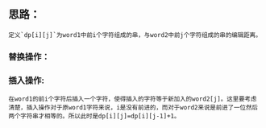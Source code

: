 
## 思路：</br>
    定义`dp[i][j]`为word1中前i个字符组成的串，与word2中前j个字符组成的串的编辑距离。

### 替换操作：</br>
    
### 插入操作:</br>
    在word1的前i个字符后插入一个字符，使得插入的字符等于新加入的word2[j]。这里要考虑清楚，插入操作对于原word1字符来说，i是没有前进的，而对于word2来说是前进了一位然后两个字符串才相等的。所以此时是dp[i][j]=dp[i][j-1]+1。
